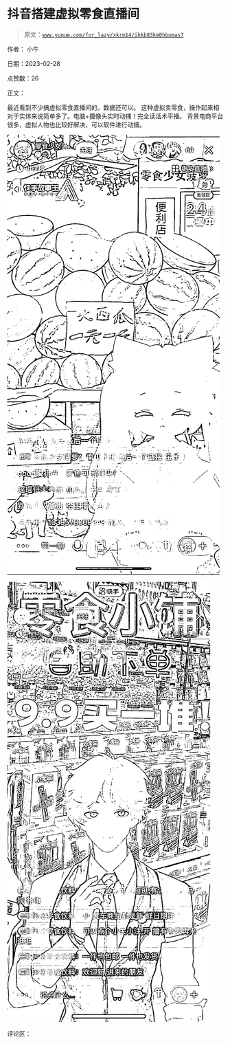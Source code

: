 # 抖音搭建虚拟零食直播间

> 原文：[`www.yuque.com/for_lazy/xkrm14/ihkb83km0hbumas7`](https://www.yuque.com/for_lazy/xkrm14/ihkb83km0hbumas7)

作者： 小牛 

日期：2023-02-28 

点赞数：26 

正文： 

最近看到不少搞虚拟零食直播间的，数据还可以。 这种虚拟卖零食，操作起来相对于实体来说简单多了。电脑+摄像头实时动捕！完全读话术平播。 背景电商平台很多，虚拟人物也比较好解决，可以软件进行动捕。 

![](img/6c41da274df2ac1441052575450ddb42.png) 

![](img/e07cda0c423c40e8a5455288217bea92.png) 

评论区： 

